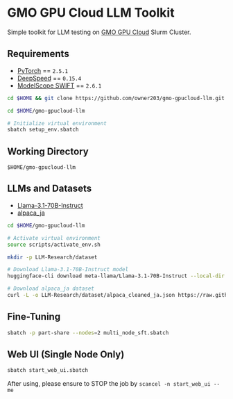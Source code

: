 # GMO GPU Cloud LLM Toolkit

Simple toolkit for LLM testing on [GMO GPU Cloud](https://gpucloud.gmo/) Slurm Cluster.

## Requirements

- [PyTorch](https://github.com/pytorch/pytorch) == `2.5.1`
- [DeepSpeed](https://github.com/microsoft/DeepSpeed) == `0.15.4`
- [ModelScope SWIFT](https://github.com/modelscope/ms-swift) == `2.6.1`

```bash
cd $HOME && git clone https://github.com/owner203/gmo-gpucloud-llm.git

cd $HOME/gmo-gpucloud-llm

# Initialize virtual environment
sbatch setup_env.sbatch
```

## Working Directory

`$HOME/gmo-gpucloud-llm`

## LLMs and Datasets

- [Llama-3.1-70B-Instruct](https://huggingface.co/meta-llama/Llama-3.1-70B-Instruct)
- [alpaca_ja](https://github.com/shi3z/alpaca_ja)

```bash
cd $HOME/gmo-gpucloud-llm

# Activate virtual environment
source scripts/activate_env.sh

mkdir -p LLM-Research/dataset

# Download Llama-3.1-70B-Instruct model
huggingface-cli download meta-llama/Llama-3.1-70B-Instruct --local-dir LLM-Research/Meta-Llama-3.1-70B-Instruct

# Download alpaca_ja dataset
curl -L -o LLM-Research/dataset/alpaca_cleaned_ja.json https://raw.githubusercontent.com/shi3z/alpaca_ja/refs/heads/main/alpaca_cleaned_ja.json
```

## Fine-Tuning

```bash
sbatch -p part-share --nodes=2 multi_node_sft.sbatch
```

## Web UI (Single Node Only)

```bash
sbatch start_web_ui.sbatch
```

After using, please ensure to STOP the job by `scancel -n start_web_ui --me`
